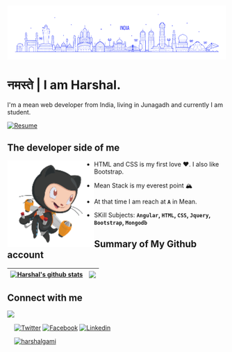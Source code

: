 ![From India](india.png)

# नमस्ते | I am Harshal.

I'm a mean web developer from India, living in Junagadh and currently I am student. 

[![Resume][6.1]][6.2]

## The developer side of me

<img src="Cartoon.png" align="left" height="200">

- HTML and CSS is my first love ❤️. I also like Bootstrap. 

- Mean Stack is my everest point 🏔️

- At that time I am reach at **`A`** in Mean. 

- SKill Subjects: **`Angular`, `HTML`, `CSS`, `Jquery`, `Bootstrap`, `Mongodb`** 

## Summary of My Github account

| <a href="https://github.com/harshalgami13"><img align="center" src="https://github-readme-stats.vercel.app/api?username=harshalgami13&show_icons=true&theme=vue&hide_border=true&custom_title=My%20%Github%20%Stats&hide=contribs,issues&count_private=true" alt="Harshal's github stats" /></a> | <a href="https://github.com/harshalgami13"><img align="center" src="https://github-readme-stats.vercel.app/api/top-langs/?username=harshalgami13&layout=compact&theme=vue&hide_border=true" /></a> |
| ------------- | ------------- |

## Connect with me

<img src="https://octodex.github.com/images/daftpunktocat-thomas.gif" align="left" height="150">

<br/>

 [![Twitter][1.1]][1.2] [![Facebook][2.1]][2.2] [![Linkedin][3.1]][3.2]  

[1.1]: https://img.shields.io/badge/Instagram-C13584?style=for-the-badge&logo=instagram&logoColor=ffffff
[1.2]: https://www.instagram.com/___.h_g_patel.___13/

[2.1]: https://img.shields.io/badge/Facebook-4267B2?style=for-the-badge&logo=facebook&logoColor=ffffff
[2.2]: https://www.facebook.com/harshal.gami.136/

[3.1]: https://img.shields.io/badge/Linkedin-2867B2?style=for-the-badge&logo=linkedin&logoColor=ffffff
[3.2]: https://www.linkedin.com/in/harshalgami/

[![harshalgami][5.1]][5.2]

[4.1]: https://img.shields.io/badge/abroadwithharshal-Share%20Blog-f13c20?style=for-the-badge
[4.2]: https://bdmrgxz4ptu3ljtkn5f1rq-on.drv.tw/abroadwithharshal/

[5.1]: https://img.shields.io/badge/harshalgami-0fbcd3?style=for-the-badge&logo=wordpress&logoColor=ffffff
[5.2]: https://bdmrgxz4ptu3ljtkn5f1rq-on.drv.tw/harshalgami/

[6.1]: https://img.shields.io/badge/My%20Resume-335384?style=for-the-badge&logo=docusign&logoColor=ffffff
[6.2]: https://github.com/harshalgami13/harshalgami13/blob/main/Harshal%20Gami.jpg

[7.1]: https://komarev.com/ghpvc/?username=harshalgami13&style=flat-square
[7.2]: https://github.com/harshalgami13/
